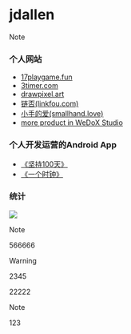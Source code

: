 # jdallen
> [!NOTE]
> ### 个人网站
> - <a href="https://17playgame.fun" title="Play Free Online Games Without Downloads" rel="dofollow">17playgame.fun</a>
> - <a href="https://3timer.com" title="Remote-controlled Countdown Timer" rel="dofollow">3timer.com</a>
> - <a href="https://drawpixel.art" title="Remote-controlled Pixel Artboard" rel="dofollow">drawpixel.art</a>
> - [链否(linkfou.com)](https://linkfou.com/index.html?target_user=8E69E7AF-0072-FB97-9582-80562EE07EA3-1733066798-14805)
> - [小手的爱(smallhand.love)](https://smallhand.love)
> - [more product in WeDoX Studio](https://bumingniao.com)


### 个人开发运营的Android App
- [《坚持100天》](https://bumingniao.com/plan/)
- [《一个时钟》](https://bumingniao.com/clock/)


### 统计
<img align="center" src="https://github-readme-stats.vercel.app/api?username=WeDoX"/>



> [!NOTE]
> 566666

> [!WARNING]
>2345

22222

> [!NOTE]
> 123
